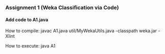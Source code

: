 ### Assignment 1 (Weka Classification via Code)

#### Add code to A1.java

How to compile: javac A1.java util/MyWekaUtils.java -classpath weka.jar -Xlint

How to execute: java A1
